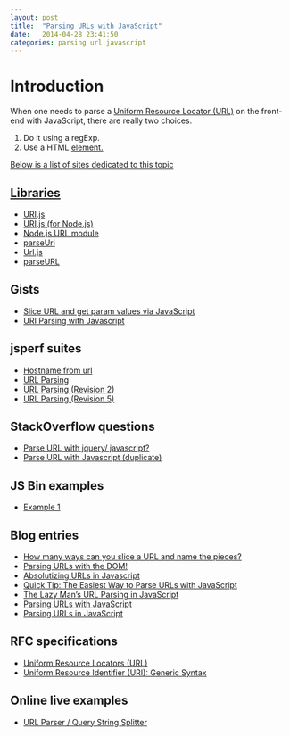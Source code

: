 ```yaml
---
layout: post
title:  "Parsing URLs with JavaScript"
date:   2014-04-28 23:41:50
categories: parsing url javascript
---
```


Introduction
============

When one needs to parse a
[Uniform Resource Locator (URL)](http://en.wikipedia.org/wiki/Uniform_resource_locator)
on the front-end with JavaScript, there are really two choices.

1. Do it using a regExp.
2. Use a HTML <a href /> element.

Below is a list of sites dedicated to this topic

Libraries
---------

- [URI.js](http://medialize.github.io/URI.js)
- [URI.js (for Node.js)](https://www.npmjs.org/package/URIjs)
- [Node.js URL module](http://nodejs.org/api/url.html)
- [parseUri](http://blog.stevenlevithan.com/archives/parseuri)
- [Url.js](https://github.com/MoOx/Url.js)
- [parseURL](https://gist.github.com/jed/964849)

Gists
-----

- [Slice URL and get param values via JavaScript](https://gist.github.com/sairion/7065921)
- [URI Parsing with Javascript](https://gist.github.com/jlong/2428561)

jsperf suites
-------------

- [Hostname from url](http://jsperf.com/get-hostname-from-url)
- [URL Parsing](http://jsperf.com/url-parsing)
- [URL Parsing (Revision 2)](http://jsperf.com/url-parsing/2)
- [URL Parsing (Revision 5)](http://jsperf.com/url-parsing/5)

StackOverflow questions
-----------------------

- [Parse URL with jquery/ javascript?](http://stackoverflow.com/questions/6644654/parse-url-with-jquery-javascript)
- [Parse URL with Javascript (duplicate)](http://stackoverflow.com/questions/4140324/parse-url-with-javascript)

JS Bin examples
---------------

- [Example 1](http://jsbin.com/eqoruj/2/edit)

Blog entries
------------

- [How many ways can you slice a URL and name the pieces?](http://tantek.com/2011/238/b1/many-ways-slice-url-name-pieces)
- [Parsing URLs with the DOM!](http://james.padolsey.com/javascript/parsing-urls-with-the-dom)
- [Absolutizing URLs in Javascript](http://grack.com/blog/2009/11/17/absolutizing-url-in-javascript)
- [Quick Tip: The Easiest Way to Parse URLs with JavaScript](http://tutorialzine.com/2013/07/quick-tip-parse-urls)
- [The Lazy Man’s URL Parsing in JavaScript](http://www.joezimjs.com/javascript/the-lazy-mans-url-parsing)
- [Parsing URLs with JavaScript](http://iclanzan.com/parsing-urls-with-javascript)
- [Parsing URLs in JavaScript](http://www.abeautifulsite.net/blog/2013/10/parsing-urls-in-javascript)

RFC specifications
------------------

- [Uniform Resource Locators (URL)](http://www.w3.org/Addressing/URL/url-spec.txt)
- [Uniform Resource Identifier (URI): Generic Syntax](http://www.ietf.org/rfc/rfc3986.txt)

Online live examples
--------------------

- [URL Parser / Query String Splitter](http://www.freeformatter.com/url-parser-query-string-splitter.html)
